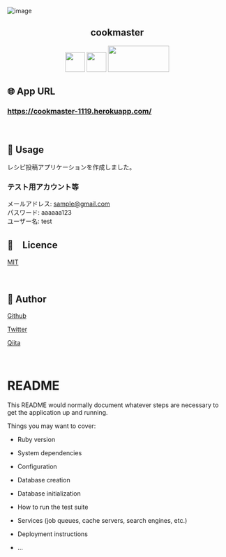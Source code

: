 
![image](https://user-images.githubusercontent.com/63386499/83467231-3fd1bd00-a4b4-11ea-96d2-13c07d822ca9.png)

<h2 align="center">cookmaster</h2>

<p align="center">
  <a href="https://bulma.io/"><img src="https://user-images.githubusercontent.com/63386499/83467607-60e6dd80-a4b5-11ea-8b26-f77db6940c84.png" height="45px;" /></a>
  <a href="https://jp.heroku.com/#"><img src="https://user-images.githubusercontent.com/63386499/83468198-0b133500-a4b7-11ea-8039-552c2e3a059c.png" height="45px;" /></a>
  <a href="https://railsguides.jp/"><img src="https://user-images.githubusercontent.com/63386499/83469619-26803f00-a4bb-11ea-8f96-7fe5d3d9d78e.png" height="60px;" width="140px;" /></a> 
</p>



## 🌐 App URL

### **https://cookmaster-1119.herokuapp.com/**  
　
## 💬 Usage

レシピ投稿アプリケーションを作成しました。

### テスト用アカウント等
メールアドレス: sample@gmail.com  
パスワード: aaaaaa123  
ユーザー名: test



## :ticket:　Licence
<a href="https://raw.githubusercontent.com/hirofumitorato/cookmaster/master/LICENSE?token=APDTHA3UOGC7ZNYBP4GAJXC62WZCM">MIT</a>

　
## :eyes: Author

<a href="https://github.com/hirofumitorato">Github</a>

<a href="https://twitter.com/torato_h">Twitter</a>

<a href="https://qiita.com/h_torato">Qiita</a>

 
　



# README

This README would normally document whatever steps are necessary to get the
application up and running.

Things you may want to cover:

* Ruby version

* System dependencies

* Configuration

* Database creation

* Database initialization

* How to run the test suite

* Services (job queues, cache servers, search engines, etc.)

* Deployment instructions

* ...
